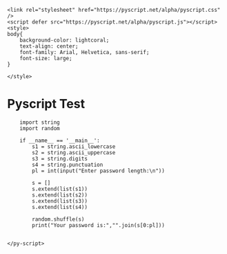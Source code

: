 <!DOCTYPE html>
<html lang="en">
<head>
    <meta charset="UTF-8">
    <meta http-equiv="X-UA-Compatible" content="IE=edge">
    <meta name="viewport" content="width=device-width, initial-scale=1.0">
    <title>Python password generator</title>
    
    <link rel="stylesheet" href="https://pyscript.net/alpha/pyscript.css" />
    <script defer src="https://pyscript.net/alpha/pyscript.js"></script> 
    <style>
    body{
        background-color: lightcoral;
        text-align: center;
        font-family: Arial, Helvetica, sans-serif;
        font-size: large;
    }
    
    </style>

</head>
<body>
    <h1><b>Pyscript Test</b></h1>
    <py-script>

        import string
        import random

        if __name__ == '__main__':
            s1 = string.ascii_lowercase
            s2 = string.ascii_uppercase
            s3 = string.digits
            s4 = string.punctuation
            pl = int(input("Enter password length:\n"))

            s = []
            s.extend(list(s1))
            s.extend(list(s2))
            s.extend(list(s3))
            s.extend(list(s4))

            random.shuffle(s)
            print("Your password is:","".join(s[0:pl]))


    </py-script>
</body>
</html>
